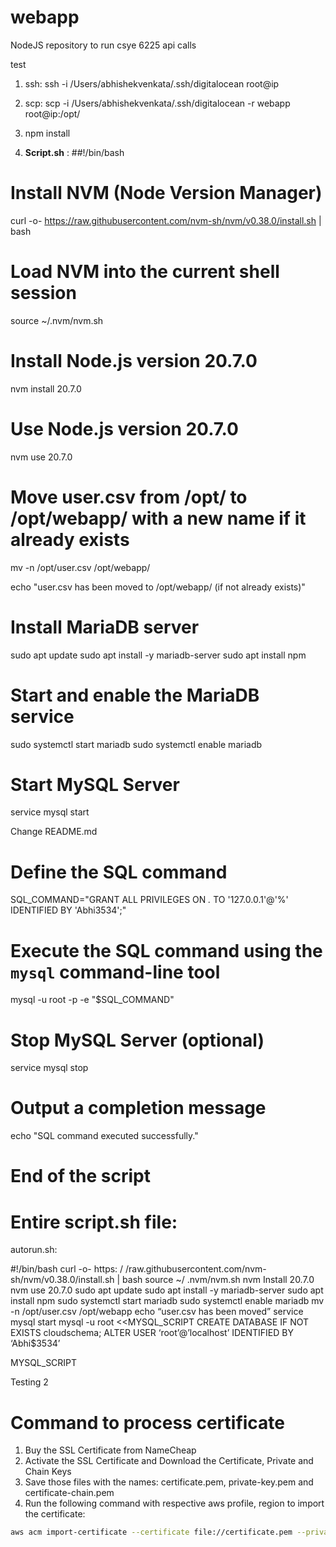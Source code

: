 # webapp
NodeJS repository to run csye 6225 api calls

test

1. ssh: ssh -i /Users/abhishekvenkata/.ssh/digitalocean root@ip

2. scp: scp -i /Users/abhishekvenkata/.ssh/digitalocean -r webapp root@ip:/opt/ 

3. npm install


4. **Script.sh** : 
##!/bin/bash

# Install NVM (Node Version Manager)
curl -o- https://raw.githubusercontent.com/nvm-sh/nvm/v0.38.0/install.sh | bash

# Load NVM into the current shell session
source ~/.nvm/nvm.sh

# Install Node.js version 20.7.0
nvm install 20.7.0

# Use Node.js version 20.7.0
nvm use 20.7.0

# Move user.csv from /opt/ to /opt/webapp/ with a new name if it already exists
mv -n /opt/user.csv /opt/webapp/

echo "user.csv has been moved to /opt/webapp/ (if not already exists)"

# Install MariaDB server
sudo apt update
sudo apt install -y mariadb-server
sudo apt install npm
# Start and enable the MariaDB service
sudo systemctl start mariadb
sudo systemctl enable mariadb
# Start MySQL Server
service mysql start

Change README.md
# Define the SQL command
SQL_COMMAND="GRANT ALL PRIVILEGES ON *.* TO '127.0.0.1'@'%' IDENTIFIED BY 'Abhi3534';"

# Execute the SQL command using the `mysql` command-line tool
mysql -u root -p -e "$SQL_COMMAND"

# Stop MySQL Server (optional)
service mysql stop

# Output a completion message
echo "SQL command executed successfully."
# End of the script


# Entire script.sh file:
autorun.sh:

#!/bin/bash
curl -o- https: / /raw.githubusercontent.com/nvm-sh/nvm/v0.38.0/install.sh | bash
source ~/ .nvm/nvm.sh nvm 
Install 20.7.0
nvm use 20.7.0
sudo apt update
sudo apt install -y mariadb-server
sudo apt install npm
sudo systemctl start mariadb
sudo systemctl enable mariadb
mv -n /opt/user.csv /opt/webapp 
echo “user.csv has been moved”
service mysql start
mysql -u root <<MYSQL_SCRIPT
CREATE DATABASE IF NOT EXISTS cloudschema;
ALTER USER ‘root’@’localhost’ IDENTIFIED BY ‘Abhi\$3534’

MYSQL_SCRIPT

Testing 2

# Command to process certificate
1. Buy the SSL Certificate from NameCheap
2. Activate the SSL Certificate and Download the Certificate, Private and Chain Keys
3. Save those files with the names: certificate.pem, private-key.pem and certificate-chain.pem
4. Run the following command with respective aws profile, region to import the certificate:

```bash
aws acm import-certificate --certificate file://certificate.pem --private-key file://private-key.pem --certificate-chain file://certificate-chain.pem --region us-east-1
